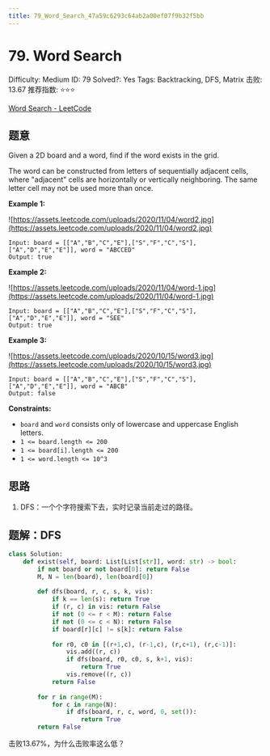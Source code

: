 ```yaml
---
title: 79_Word_Search_47a59c6293c64ab2a00ef07f9b32f5bb
---
```


# 79. Word Search

Difficulty: Medium
ID: 79
Solved?: Yes
Tags: Backtracking, DFS, Matrix
击败: 13.67
推荐指数: ⭐⭐⭐

[Word Search - LeetCode](https://leetcode.com/problems/word-search/)

## 题意

Given a 2D board and a word, find if the word exists in the grid.

The word can be constructed from letters of sequentially adjacent cells, where "adjacent" cells are horizontally or vertically neighboring. The same letter cell may not be used more than once.

**Example 1:**

![https://assets.leetcode.com/uploads/2020/11/04/word2.jpg](https://assets.leetcode.com/uploads/2020/11/04/word2.jpg)

```
Input: board = [["A","B","C","E"],["S","F","C","S"],["A","D","E","E"]], word = "ABCCED"
Output: true

```

**Example 2:**

![https://assets.leetcode.com/uploads/2020/11/04/word-1.jpg](https://assets.leetcode.com/uploads/2020/11/04/word-1.jpg)

```
Input: board = [["A","B","C","E"],["S","F","C","S"],["A","D","E","E"]], word = "SEE"
Output: true

```

**Example 3:**

![https://assets.leetcode.com/uploads/2020/10/15/word3.jpg](https://assets.leetcode.com/uploads/2020/10/15/word3.jpg)

```
Input: board = [["A","B","C","E"],["S","F","C","S"],["A","D","E","E"]], word = "ABCB"
Output: false

```

**Constraints:**

- `board` and `word` consists only of lowercase and uppercase English letters.
- `1 <= board.length <= 200`
- `1 <= board[i].length <= 200`
- `1 <= word.length <= 10^3`

## 思路

1. DFS：一个个字符搜索下去，实时记录当前走过的路径。

## 题解：DFS

```python
class Solution:
    def exist(self, board: List[List[str]], word: str) -> bool:
        if not board or not board[0]: return False
        M, N = len(board), len(board[0])
        
        def dfs(board, r, c, s, k, vis):
            if k == len(s): return True
            if (r, c) in vis: return False
            if not (0 <= r < M): return False
            if not (0 <= c < N): return False
            if board[r][c] != s[k]: return False
            
            for r0, c0 in [(r+1,c), (r-1,c), (r,c+1), (r,c-1)]:
                vis.add((r, c))
                if dfs(board, r0, c0, s, k+1, vis):
                    return True
                vis.remove((r, c))
            return False
        
        for r in range(M):
            for c in range(N):
                if dfs(board, r, c, word, 0, set()):
                    return True
        return False
```

击败13.67%，为什么击败率这么低？